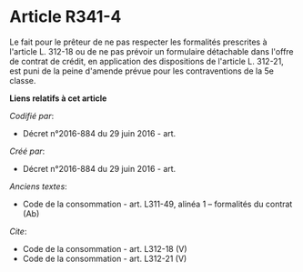 # Article R341-4

Le fait pour le prêteur de ne pas respecter les formalités prescrites à l'article L. 312-18 ou de ne pas prévoir un
formulaire détachable dans l'offre de contrat de crédit, en application des dispositions de l'article L. 312-21, est puni de
la peine d'amende prévue pour les contraventions de la 5e classe.

**Liens relatifs à cet article**

_Codifié par_:

  - Décret n°2016-884 du 29 juin 2016 - art.

_Créé par_:

  - Décret n°2016-884 du 29 juin 2016 - art.

_Anciens textes_:

  - Code de la consommation - art. L311-49, alinéa 1 – formalités du contrat (Ab)

_Cite_:

  - Code de la consommation - art. L312-18 (V)
  - Code de la consommation - art. L312-21 (V)
